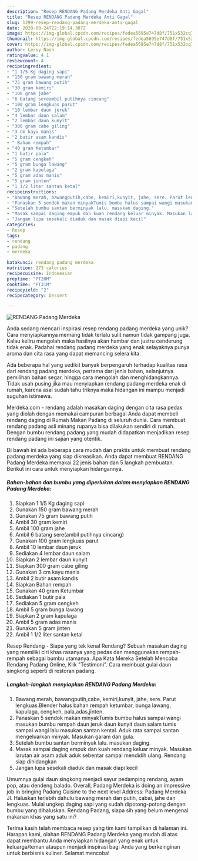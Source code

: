 ```yaml
---
description: "Resep RENDANG Padang Merdeka Anti Gagal"
title: "Resep RENDANG Padang Merdeka Anti Gagal"
slug: 1299-resep-rendang-padang-merdeka-anti-gagal
date: 2020-08-24T22:19:14.307Z
image: https://img-global.cpcdn.com/recipes/fedea5695e747d8f/751x532cq70/rendang-padang-merdeka-foto-resep-utama.jpg
thumbnail: https://img-global.cpcdn.com/recipes/fedea5695e747d8f/751x532cq70/rendang-padang-merdeka-foto-resep-utama.jpg
cover: https://img-global.cpcdn.com/recipes/fedea5695e747d8f/751x532cq70/rendang-padang-merdeka-foto-resep-utama.jpg
author: Leroy Nash
ratingvalue: 4.1
reviewcount: 4
recipeingredient:
- "1 1/5 Kg daging sapi"
- "150 gram bawang merah"
- "75 gram bawang putih"
- "30 gram kemiri"
- "100 gram jahe"
- "6 batang sereambil putihnya cincang"
- "100 gram lengkuas parut"
- "10 lembar daun jeruk"
- "4 lembar daun salam"
- "2 lembar daun kunyit"
- "300 gram cabe giling"
- "3 cm kayu manis"
- "2 butir asam kandis"
- " Bahan rempah"
- "40 gram Ketumbar"
- "1 butir pala"
- "5 gram cengkeh"
- "5 gram bunga lawang"
- "2 gram kapulaga"
- "5 gram adas manis"
- "5 gram jinten"
- "1 1/2 liter santan ketal"
recipeinstructions:
- "Bawang merah, bawangputih,cabe, kemiri,kunyit, jahe, sere. Parut lengkuas.Blender halus bahan rempah ketumbar, bunga lawang, kapulaga, cengkeh, pala,adas,jinten."
- "Panaskan 5 sendok makan minyakTumis bumbu halus sampai wangi masukan bumbu rempah daun jeruk daun kunyit daun salam tumis sampai wangi lalu masukan santan kental. Aduk rata sampai santan mengeluarkan minyak. Masukan garam dan gula."
- "Setelah bumbu santan berminyak lalu. masukan daging."
- "Masak sampai daging empuk dan kuah rendang keluar minyak. Masukan larutan air asam aduk aduk sebentar sampai mendidih ulang. Rendang siap dihidangkan"
- "Jangan lupa sesekali diaduk dan masak diapi kecil"
categories:
- Resep
tags:
- rendang
- padang
- merdeka

katakunci: rendang padang merdeka 
nutrition: 273 calories
recipecuisine: Indonesian
preptime: "PT20M"
cooktime: "PT31M"
recipeyield: "2"
recipecategory: Dessert

---
```



![RENDANG Padang Merdeka](https://img-global.cpcdn.com/recipes/fedea5695e747d8f/751x532cq70/rendang-padang-merdeka-foto-resep-utama.jpg)

Anda sedang mencari inspirasi resep rendang padang merdeka yang unik? Cara menyiapkannya memang tidak terlalu sulit namun tidak gampang juga. Kalau keliru mengolah maka hasilnya akan hambar dan justru cenderung tidak enak. Padahal rendang padang merdeka yang enak selayaknya punya aroma dan cita rasa yang dapat memancing selera kita.

Ada beberapa hal yang sedikit banyak berpengaruh terhadap kualitas rasa dari rendang padang merdeka, pertama dari jenis bahan, selanjutnya pemilihan bahan segar, hingga cara mengolah dan menghidangkannya. Tidak usah pusing jika mau menyiapkan rendang padang merdeka enak di rumah, karena asal sudah tahu triknya maka hidangan ini mampu menjadi suguhan istimewa.

Merdeka.com - rendang adalah masakan daging dengan cita rasa pedas yang diolah dengan memakai campuran berbagai Anda dapat membeli rendang daging di Rumah Makan Padang di seluruh dunia. Cara membuat rendang padang asli minang rupanya bisa dilakukan sendiri di rumah. Dengan bumbu rendang padang yang mudah didapatkan menjadikan resep rendang padang ini sajian yang otentik.


Di bawah ini ada beberapa cara mudah dan praktis untuk membuat rendang padang merdeka yang siap dikreasikan. Anda dapat membuat RENDANG Padang Merdeka memakai 22 jenis bahan dan 5 langkah pembuatan. Berikut ini cara untuk menyiapkan hidangannya.

<!--inarticleads1-->

##### Bahan-bahan dan bumbu yang diperlukan dalam menyiapkan RENDANG Padang Merdeka:

1. Siapkan 1 1/5 Kg daging sapi
1. Gunakan 150 gram bawang merah
1. Gunakan 75 gram bawang putih
1. Ambil 30 gram kemiri
1. Ambil 100 gram jahe
1. Ambil 6 batang sere(ambil putihnya cincang)
1. Gunakan 100 gram lengkuas parut
1. Ambil 10 lembar daun jeruk
1. Sediakan 4 lembar daun salam
1. Siapkan 2 lembar daun kunyit
1. Siapkan 300 gram cabe giling
1. Gunakan 3 cm kayu manis
1. Ambil 2 butir asam kandis
1. Siapkan  Bahan rempah
1. Gunakan 40 gram Ketumbar
1. Sediakan 1 butir pala
1. Sediakan 5 gram cengkeh
1. Ambil 5 gram bunga lawang
1. Siapkan 2 gram kapulaga
1. Ambil 5 gram adas manis
1. Gunakan 5 gram jinten
1. Ambil 1 1/2 liter santan ketal


Resep Rendang - Siapa yang tek kenal Rendang? Sebuah masakan daging yang memiliki ciri khas rasanya yang pedas dan menggunakan rempah-rempah sebagai bumbu utamanya. Apa Kata Mereka Setelah Mencoba Rendang Padang Online, Klik &#34;Testimoni&#34;. Cara membuat gulai daun singkong seperti di restoran padang. 

<!--inarticleads2-->

##### Langkah-langkah menyiapkan RENDANG Padang Merdeka:

1. Bawang merah, bawangputih,cabe, kemiri,kunyit, jahe, sere. Parut lengkuas.Blender halus bahan rempah ketumbar, bunga lawang, kapulaga, cengkeh, pala,adas,jinten.
1. Panaskan 5 sendok makan minyakTumis bumbu halus sampai wangi masukan bumbu rempah daun jeruk daun kunyit daun salam tumis sampai wangi lalu masukan santan kental. Aduk rata sampai santan mengeluarkan minyak. Masukan garam dan gula.
1. Setelah bumbu santan berminyak lalu. masukan daging.
1. Masak sampai daging empuk dan kuah rendang keluar minyak. Masukan larutan air asam aduk aduk sebentar sampai mendidih ulang. Rendang siap dihidangkan
1. Jangan lupa sesekali diaduk dan masak diapi kecil


Umumnya gulai daun singkong menjadi sayur pedamping rendang, ayam pop, atau dendeng balado. Overall, Padang Merdeka is doing an impressive job in bringing Padang Cuisine to the next level Address: Padang Merdeka Jl. Haluskan terlebih dahulu bawang merah dan putih, cabai, jahe dan lengkuas. Mulai ungkep daging sapi yang sudah dipotong-potong dengan bumbu yang dihaluskan. Rendang Padang, siapa sih yang belum mengenal makanan khas yang satu ini? 

Terima kasih telah membaca resep yang tim kami tampilkan di halaman ini. Harapan kami, olahan RENDANG Padang Merdeka yang mudah di atas dapat membantu Anda menyiapkan hidangan yang enak untuk keluarga/teman ataupun menjadi inspirasi bagi Anda yang berkeinginan untuk berbisnis kuliner. Selamat mencoba!
